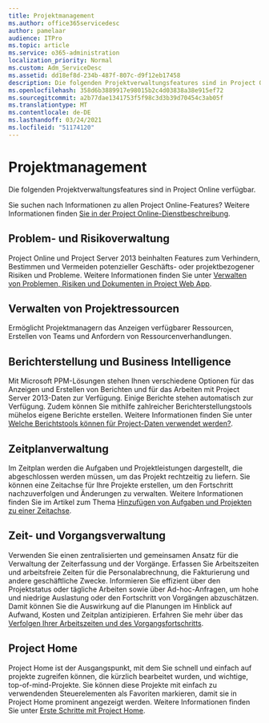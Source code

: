 ```yaml
---
title: Projektmanagement
ms.author: office365servicedesc
author: pamelaar
audience: ITPro
ms.topic: article
ms.service: o365-administration
localization_priority: Normal
ms.custom: Adm_ServiceDesc
ms.assetid: dd18ef8d-234b-487f-807c-d9f12eb17458
description: Die folgenden Projektverwaltungsfeatures sind in Project Online verfügbar.
ms.openlocfilehash: 358d6b3889917e98015b2c4d03838a38e915ef72
ms.sourcegitcommit: a2b77dae1341753f5f98c3d3b39d70454c3ab05f
ms.translationtype: MT
ms.contentlocale: de-DE
ms.lasthandoff: 03/24/2021
ms.locfileid: "51174120"
---
```

# <a name="project-management"></a>Projektmanagement

Die folgenden Projektverwaltungsfeatures sind in Project Online verfügbar.
  
Sie suchen nach Informationen zu allen Project Online-Features? Weitere Informationen finden [Sie in der Project Online-Dienstbeschreibung](project-online-service-description.md).
  
## <a name="issues-and-risk-management"></a>Problem- und Risikoverwaltung

Project Online und Project Server 2013 beinhalten Features zum Verhindern, Bestimmen und Vermeiden potenzieller Geschäfts- oder projektbezogener Risiken und Probleme. Weitere Informationen finden Sie unter [Verwalten von Problemen, Risiken und Dokumenten in Project Web App](/previous-versions/office/project-server-2010/hh767484(v=office.14)).
  
## <a name="manage-project-resources"></a>Verwalten von Projektressourcen

Ermöglicht Projektmanagern das Anzeigen verfügbarer Ressourcen, Erstellen von Teams und Anfordern von Ressourcenverhandlungen.
  
## <a name="reporting-and-business-intelligence"></a>Berichterstellung und Business Intelligence

Mit Microsoft PPM-Lösungen stehen Ihnen verschiedene Optionen für das Anzeigen und Erstellen von Berichten und für das Arbeiten mit Project Server 2013-Daten zur Verfügung. Einige Berichte stehen automatisch zur Verfügung. Zudem können Sie mithilfe zahlreicher Berichterstellungstools mühelos eigene Berichte erstellen. Weitere Informationen finden Sie unter [Welche Berichtstools können für Project-Daten verwendet werden?](/ProjectOnline/what-reporting-tools-can-i-use-with-project-data).
  
## <a name="schedule-management"></a>Zeitplanverwaltung

Im Zeitplan werden die Aufgaben und Projektleistungen dargestellt, die abgeschlossen werden müssen, um das Projekt rechtzeitig zu liefern. Sie können eine Zeitachse für Ihre Projekte erstellen, um den Fortschritt nachzuverfolgen und Änderungen zu verwalten. Weitere Informationen finden Sie im Artikel zum Thema [Hinzufügen von Aufgaben und Projekten zu einer Zeitachse](https://go.microsoft.com/fwlink/?LinkID=402655).
  
## <a name="time-and-task-management"></a>Zeit- und Vorgangsverwaltung

Verwenden Sie einen zentralisierten und gemeinsamen Ansatz für die Verwaltung der Zeiterfassung und der Vorgänge. Erfassen Sie Arbeitszeiten und arbeitsfreie Zeiten für die Personalabrechnung, die Fakturierung und andere geschäftliche Zwecke. Informieren Sie effizient über den Projektstatus oder tägliche Arbeiten sowie über Ad-hoc-Anfragen, um hohe und niedrige Auslastung oder den Fortschritt von Vorgängen abzuschätzen. Damit können Sie die Auswirkung auf die Planungen im Hinblick auf Aufwand, Kosten und Zeitplan antizipieren. Erfahren Sie mehr über das [Verfolgen Ihrer Arbeitszeiten und des Vorgangsfortschritts](https://go.microsoft.com/fwlink/p/?LinkId=271321).

## <a name="project-home"></a>Project Home

Project Home ist der Ausgangspunkt, mit dem Sie schnell und einfach auf projekte zugreifen können, die kürzlich bearbeitet wurden, und wichtige, top-of-mind-Projekte. Sie können diese Projekte mit einfach zu verwendenden Steuerelementen als Favoriten markieren, damit sie in Project Home prominent angezeigt werden. Weitere Informationen finden Sie unter [Erste Schritte mit Project Home](https://support.office.com/article/a3b38418-35e7-4df4-8e4a-ba6a4fa0562a).